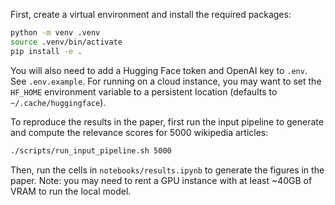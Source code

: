 First, create a virtual environment and install the required packages:

```bash
python -m venv .venv
source .venv/bin/activate
pip install -e .
```

You will also need to add a Hugging Face token and OpenAI key to `.env`. See
`.env.example`. For running on a cloud instance, you may want to set the
`HF_HOME` environment variable to a persistent location (defaults to
`~/.cache/huggingface`).

To reproduce the results in the paper, first run the input pipeline to generate
and compute the relevance scores for 5000 wikipedia articles:

```bash
./scripts/run_input_pipeline.sh 5000
```

Then, run the cells in `notebooks/results.ipynb` to generate the figures in the
paper. Note: you may need to rent a GPU instance with at least ~40GB of VRAM
to run the local model.
